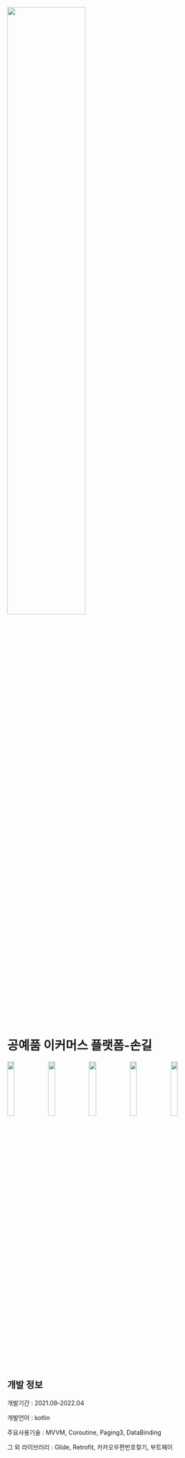 <img width="60%" src="https://user-images.githubusercontent.com/39579912/211179093-db9f0c50-975b-46a9-b33d-0e9c470309af.jpg"/>

# 공예품 이커머스 플랫폼-손길
<p>
<img width="18%" src="https://user-images.githubusercontent.com/39579912/211179137-fa2a6525-8828-4e94-b131-020be63a8c65.jpg"/>
<img width="18%" src="https://user-images.githubusercontent.com/39579912/211179153-237cb270-b9ac-49d0-b751-4b1fd1638505.jpg"/>
<img width="18%" src="https://user-images.githubusercontent.com/39579912/211179170-38a48e66-f1d4-41ba-b073-0b04922491c4.jpg"/>
<img width="18%" src="https://user-images.githubusercontent.com/39579912/211179177-491cc4ba-4b60-40cf-8910-238c6c96d10a.jpg"/>
<img width="18%" src="https://user-images.githubusercontent.com/39579912/211179210-4dab864a-2003-4571-acd4-6d7f2eb7d341.jpg"/>
</p>

## 개발 정보
개발기간 : 2021.09-2022.04

개발언어 : kotlin

주요사용기술 : MVVM, Coroutine, Paging3, DataBinding

그 외 라이브러리 : Glide, Retrofit, 카카오우편번호찾기, 부트페이

